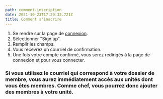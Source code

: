 ```yaml
---
path: comment-inscription
date: 2021-10-23T17:20:32.721Z
title: Comment s'inscrire
---
```

1. Se rendre sur la page de [connexion](https://aventuriersdebadenpowell.org/app/).
2. Sélectionner "Sign up".
3. Remplir les champs.
4. Vous recevrez un courriel de confirmation.
5. Une fois votre compte confirmé, vous serez redirigés à la page de connexion et pour vous connecter.

### Si vous utilisez le courriel qui correspond à votre dossier de membre, vous aurez immédiatement accès aux unités dont vous êtes membres. Comme chef, vous pourrez donc ajouter des membres à votre unité.